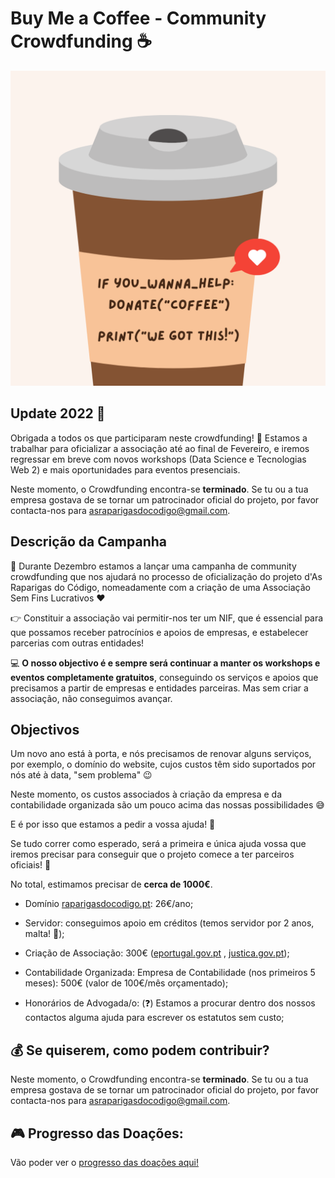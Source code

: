 # Buy Me a Coffee - Community Crowdfunding ☕️

![Coffee](images/coffee.png)


## Update 2022 🥳
Obrigada a todos os que participaram neste crowdfunding! 🎁 Estamos a trabalhar para oficializar a associação até ao final de Fevereiro, e iremos regressar em breve com novos workshops (Data Science e Tecnologias Web 2) e mais oportunidades para eventos presenciais.

Neste momento, o Crowdfunding encontra-se **terminado**. Se tu ou a tua empresa gostava de se tornar um patrocinador oficial do projeto, por favor contacta-nos para [asraparigasdocodigo@gmail.com](asraparigasdocodigo@gmail.com).


## Descrição da Campanha
🌲 Durante Dezembro estamos a lançar uma campanha de community crowdfunding que nos ajudará no processo de oficialização do projeto d'As Raparigas do Código, nomeadamente com a criação de uma Associação Sem Fins Lucrativos ♥️

👉 Constituir a associação vai permitir-nos ter um NIF, que é essencial para que possamos receber patrocínios e apoios de empresas, e estabelecer parcerias com outras entidades!

💻 **O nosso objectivo é e sempre será continuar a manter os workshops e eventos completamente gratuitos**, conseguindo os serviços e apoios que precisamos a partir de empresas e entidades parceiras. Mas sem criar a associação, não conseguimos avançar. 

## Objectivos
Um novo ano está à porta, e nós precisamos de renovar alguns serviços, por exemplo, o domínio do website, cujos custos têm sido suportados por nós até à data, "sem problema" 😉

Neste momento, os custos associados à criação da empresa e da contabilidade organizada são um pouco acima das nossas possibilidades 😅

E é por isso que estamos a pedir a vossa ajuda! 💛

Se tudo correr como esperado, será a primeira e única ajuda vossa que iremos precisar para conseguir que o projeto comece a ter parceiros oficiais! 🚀

No total, estimamos precisar de **cerca de 1000€**.

- Domínio [raparigasdocodigo.pt](https://raparigasdocodigo.pt): 26€/ano;

- Servidor: conseguimos apoio em créditos (temos servidor por 2 anos, malta! 🎁);

- Criação de Associação: 300€ ([eportugal.gov.pt](https://eportugal.gov.pt/servicos/criar-uma-associacao-na-hora)
, [justica.gov.pt](https://justica.gov.pt/Servicos/Registar-associacao));

- Contabilidade Organizada: Empresa de Contabilidade (nos primeiros 5 meses): 500€ (valor de 100€/mês orçamentado);

- Honorários de Advogada/o: (❓) Estamos a procurar dentro dos nossos contactos alguma ajuda para escrever os estatutos sem custo; 

## 💰 Se quiserem, como podem contribuir?
<!-- Por MB WAY, para qualquer um dos seguintes membros da direcção: -->

<!---  913-589-565 (Miriam Santos) -->
<!-- - 912-228-922 (Pedro Fonseca) -->
<!-- - 918-409-387 (Joana Lopes) -->

<!--‼️ ⚠️ Por favor, coloquem na descrição "Doação ARDC", para ser facilmente identificado! -->

<!--No final do mês, como agradecimento, estamos a pensar criar um workshop de Natal/Ano Novo, que **será aberto a toda a comunidade, independentemente de quem puder contribuir para o crowdfunding!** -->

Neste momento, o Crowdfunding encontra-se **terminado**. Se tu ou a tua empresa gostava de se tornar um patrocinador oficial do projeto, por favor contacta-nos para [asraparigasdocodigo@gmail.com](asraparigasdocodigo@gmail.com).


## 🎮 Progresso das Doações:
Vão poder ver o [progresso das doações aqui!](https://miriamspsantos.github.io/buy-me-a-coffee/)
